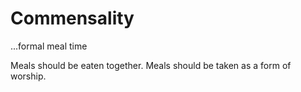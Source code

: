 # Commensality
...formal meal time

Meals should be eaten together.
Meals should be taken as a form of worship.
